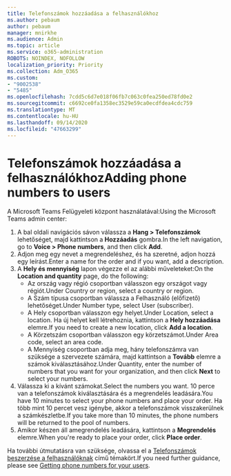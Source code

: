 ```yaml
---
title: Telefonszámok hozzáadása a felhasználókhoz
ms.author: pebaum
author: pebaum
manager: mnirkhe
ms.audience: Admin
ms.topic: article
ms.service: o365-administration
ROBOTS: NOINDEX, NOFOLLOW
localization_priority: Priority
ms.collection: Adm_O365
ms.custom:
- "9002538"
- "5485"
ms.openlocfilehash: 7cdd5c6d7e018f06fb7c063c0fea250ed78fd0e2
ms.sourcegitcommit: c6692ce0fa1358ec3529e59ca0ecdfdea4cdc759
ms.translationtype: MT
ms.contentlocale: hu-HU
ms.lasthandoff: 09/14/2020
ms.locfileid: "47663299"
---
```

# <a name="adding-phone-numbers-to-users"></a><span data-ttu-id="c537c-102">Telefonszámok hozzáadása a felhasználókhoz</span><span class="sxs-lookup"><span data-stu-id="c537c-102">Adding phone numbers to users</span></span>

<span data-ttu-id="c537c-103">A Microsoft Teams Felügyeleti központ használatával:</span><span class="sxs-lookup"><span data-stu-id="c537c-103">Using the Microsoft Teams admin center:</span></span>

1. <span data-ttu-id="c537c-104">A bal oldali navigációs sávon válassza a **Hang > Telefonszámok** lehetőséget, majd kattintson a **Hozzáadás** gombra.</span><span class="sxs-lookup"><span data-stu-id="c537c-104">In the left navigation, go to **Voice > Phone numbers**, and then click **Add**.</span></span>
2. <span data-ttu-id="c537c-105">Adjon meg egy nevet a megrendeléshez, és ha szeretné, adjon hozzá egy leírást.</span><span class="sxs-lookup"><span data-stu-id="c537c-105">Enter a name for the order and if you want, add a description.</span></span>
3. <span data-ttu-id="c537c-106">A **Hely és mennyiség** lapon végezze el az alábbi műveleteket:</span><span class="sxs-lookup"><span data-stu-id="c537c-106">On the **Location and quantity** page, do the following:</span></span>
    - <span data-ttu-id="c537c-107">Az ország vagy régió csoportban válasszon egy országot vagy régiót.</span><span class="sxs-lookup"><span data-stu-id="c537c-107">Under Country or region, select a country or region.</span></span>
    - <span data-ttu-id="c537c-108">A Szám típusa csoportban válassza a Felhasználó (előfizető) lehetőséget.</span><span class="sxs-lookup"><span data-stu-id="c537c-108">Under Number type, select User (subscriber).</span></span>
    - <span data-ttu-id="c537c-109">A Hely csoportban válasszon egy helyet.</span><span class="sxs-lookup"><span data-stu-id="c537c-109">Under Location, select a location.</span></span> <span data-ttu-id="c537c-110">Ha új helyet kell létrehoznia, kattintson a **Hely hozzáadása** elemre.</span><span class="sxs-lookup"><span data-stu-id="c537c-110">If you need to create a new location, click **Add a location**.</span></span>
    - <span data-ttu-id="c537c-111">A Körzetszám csoportban válasszon egy körzetszámot.</span><span class="sxs-lookup"><span data-stu-id="c537c-111">Under Area code, select an area code.</span></span>
    - <span data-ttu-id="c537c-112">A Mennyiség csoportban adja meg, hány telefonszámra van szüksége a szervezete számára, majd kattintson a **Tovább** elemre a számok kiválasztásához.</span><span class="sxs-lookup"><span data-stu-id="c537c-112">Under Quantity, enter the number of numbers that you want for your organization, and then click **Next** to select your numbers.</span></span>
4. <span data-ttu-id="c537c-113">Válassza ki a kívánt számokat.</span><span class="sxs-lookup"><span data-stu-id="c537c-113">Select the numbers you want.</span></span> <span data-ttu-id="c537c-114">10 perce van a telefonszámok kiválasztására és a megrendelés leadására.</span><span class="sxs-lookup"><span data-stu-id="c537c-114">You have 10 minutes to select your phone numbers and place your order.</span></span> <span data-ttu-id="c537c-115">Ha több mint 10 percet vesz igénybe, akkor a telefonszámok visszakerülnek a számkészletbe.</span><span class="sxs-lookup"><span data-stu-id="c537c-115">If you take more than 10 minutes, the phone numbers will be returned to the pool of numbers.</span></span>
5. <span data-ttu-id="c537c-116">Amikor készen áll amegrendelés leadására, kattintson a **Megrendelés** elemre.</span><span class="sxs-lookup"><span data-stu-id="c537c-116">When you're ready to place your order, click **Place order**.</span></span>

<span data-ttu-id="c537c-117">Ha további útmutatásra van szüksége, olvassa el a [Telefonszámok beszerzése a felhasználóknak](https://docs.microsoft.com/microsoftteams/getting-phone-numbers-for-your-users) című témakört.</span><span class="sxs-lookup"><span data-stu-id="c537c-117">If you need further guidance, please see [Getting phone numbers for your users](https://docs.microsoft.com/microsoftteams/getting-phone-numbers-for-your-users).</span></span>
